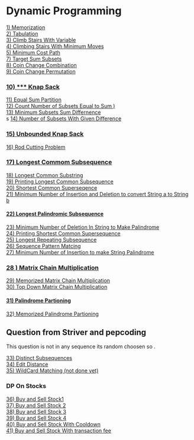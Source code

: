 # Dynamic Programming

[1) Memorization]()</br>
[2) Tabulation]()</br>
[3) Climb Stairs With Variable]()</br>
[4) Climbing Stairs With Minimum Moves ]()</br>
[5) Minimum Cost Path]()</br>
[7) Target Sum Subsets]()</br>
[8) Coin Change Combination]()</br>
[9) Coin Change Permutation]()</br>
### [10) *** Knap Sack ]()</br>
[11) Equal Sum Partition]()</br>
[12) Count Number of Subsets Equal to Sum )]()</br>
[13) Minimum Subsets Sum Differnence]()</br>s
[14) Number of Subsets With Given Difference]()</br>
### [15) Unbounded Knap Sack ]()</br>
[16) Rod Cutting Problem]()</br>
### [17) Longest Commom Subsequence]()</br>
[18) Longest Common Substring]()</br>
[19) Printing Longest Common Subsequence]()</br>
[20) Shortest Common Superseqence]()</br>
[21) Minimum Number of Insertion and Deletion to convert String a to String b]()</br>
#### [22) Longest Palindromic Subsequence](https://leetcode.com/problems/longest-palindromic-subsequence/)</br>
[23) Minimum Number of Deletion In String to Make Palindrome]()</br>
[24) Printing Shortest Common Supersequence](https://www.geeksforgeeks.org/print-shortest-common-supersequence/)</br>
[25) Longest Repeating Subsequence]()</br>
[26) Sequence Pattern Matcing]()</br>
[27) Minimum Number of Insertion to make String Palindrome]()<br/>
### [28 ) Matrix Chain Multiplication]()</br>
[29) Memorized Matrix Chain Multiplication]()</br>
[30) Top Down Matrix Chain  Multiplication]()</br>
#### [31) Palindrome Partioning]()</br>
[32) Memorized Palindrome Partioning]()




## Question from Striver and pepcoding
   This question is not in any sequence its random choosen so .

[33) Distinct Subsequences]()</br>
[34) Edit Distance]()</br>
[35) WildCard Matching (not done yet)]()
### DP On Stocks

[36) Buy and Sell Stock1 ]()</br>
[37) Buy and Sell Stock 2]()</br>
[38) Buy and Sell Stock 3]()</br>
[39) Buy and Sell Stock 4]()</br>
[40) Buy and Sell Stock With Cooldown]()</br>
[41) Buy and Sell Stock With transaction fee]()</br>

